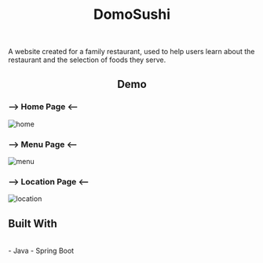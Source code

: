 
<h1 align="center"> DomoSushi </h1>
<br/>

<p> A website created for a family restaurant, used to help users learn about the restaurant and the selection of foods they serve.<p/>

<h2 align="center"> Demo </h2>
<h3> --> Home Page <-- </h3>

  ![home](https://user-images.githubusercontent.com/97468788/172720028-8907b08e-e79f-40c2-8be4-9022503b81f0.png)

<h3> --> Menu Page <-- </h3>
  
  ![menu](https://user-images.githubusercontent.com/97468788/172720046-f2112e72-826c-41f6-a6c2-6e1babe8cf67.png)

<h3> --> Location Page <-- </h3>

  ![location](https://user-images.githubusercontent.com/97468788/172720040-ada00493-1c61-415d-bab5-e49c1ef2e729.png)

<h2> Built With </h2>

<br/>
- Java
- Spring Boot<p
- HTML
- CSS
